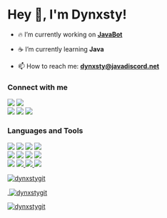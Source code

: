 <h1 align="left">Hey 👋, I'm Dynxsty!</h1>

- 🔥 I’m currently working on **[JavaBot](https://github.com/Java-Discord/JavaBot)**

- ☕ I’m currently learning **Java**

- 📫 How to reach me: **dynxsty@javadiscord.net**

<h3 align="left">Connect with me</h3>
<p align=left>
<a href="https://twitter.com/Dynxstyyyy"><img src="https://img.shields.io/badge/Twitter-101414?style=for-the-badge&logo=twitter&logoColor=white"></a>
<a href="https://join.javadiscord.net"><img src="https://img.shields.io/badge/Discord-101414?style=for-the-badge&logo=discord&logoColor=white"></a>
</br>  
<a href="https://github.com/DynxstyGIT"><img src="https://img.shields.io/badge/GitHub-101414?style=for-the-badge&logo=github&logoColor=white"></a>
<a href="https://stackoverflow.com/users/15368542"><img src="https://img.shields.io/badge/Stackoverflow-101414?style=for-the-badge&logo=stackoverflow&logoColor=white"></a>
<a href="mailto:dynxsty@javadiscord.net"><img src="https://img.shields.io/badge/Gmail-101414?style=for-the-badge&logo=gmail&logoColor=white"></a>
</p>

<h3 align="left">Languages and Tools</h3>
<p align="left"> 
<a href="https://www.java.com"><img src="https://img.shields.io/badge/java-101414?style=for-the-badge&logo=java&logoColor=white"/></a>
<a href="https://www.python.org" target="_blank"><img src="https://img.shields.io/badge/python-101414?style=for-the-badge&logo=python&logoColor=white"/></a>
<a href="https://www.w3.org/html/"><img src="https://img.shields.io/badge/html-101414?style=for-the-badge&logo=html&logoColor=white"/></a>
<a href="https://www.w3schools.com/css/"><img src="https://img.shields.io/badge/css-101414?style=for-the-badge&logo=css&logoColor=white"/></a>
</br>
<a href="https://www.blender.org/"><img src="https://img.shields.io/badge/blender-101414?style=for-the-badge&logo=blender&logoColor=white"/></a>
<a href="https://www.figma.com/"><img src="https://img.shields.io/badge/figma-101414?style=for-the-badge&logo=figma&logoColor=white"/></a>
<a href="https://www.linux.org/" target="_blank"><img src="https://img.shields.io/badge/linux-101414?style=for-the-badge&logo=linux&logoColor=white"/></a>
<a href="https://www.mongodb.com/" target="_blank"><img src="https://img.shields.io/badge/mongodb-101414?style=for-the-badge&logo=mongodb&logoColor=white"/></a>
</br>
<a href="https://www.jetbrains.com/idea/" target="_blank"><img src="https://img.shields.io/badge/intellij%20Idea-101414?style=for-the-badge&logo=intellijidea&logoColor=white"/></a>
<a href="https://desktop.github.com/" target="_blank"><img src="https://img.shields.io/badge/github%20desktop-101414?style=for-the-badge&logo=github&logoColor=white"/>
<a href="https://www.mongodb.com/products/compass" target="_blank"><img src="https://img.shields.io/badge/Mongodb%20compass-101414?style=for-the-badge&logo=mongodb&logoColor=white"/>
<a href="https://termius.com/windows" target="_blank"><img src="https://img.shields.io/badge/termius-101414?style=for-the-badge&logo=termius&logoColor=white"/>

</p>

<p><img align="center" src="https://github-readme-stats.vercel.app/api/top-langs?username=dynxstygit&show_icons=true&theme=dark&locale=en&layout=compact" alt="dynxstygit" /></p>
<p>&nbsp;<img align="center" src="https://github-readme-stats.vercel.app/api?username=dynxstygit&show_icons=true&theme=dark&locale=en" alt="dynxstygit" /></p>
<p><img align="center" src="https://github-readme-streak-stats.herokuapp.com/?user=dynxstygit&theme=dark" alt="dynxstygit" /></p>
